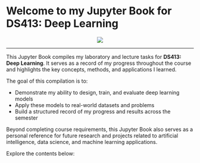 # Welcome to my Jupyter Book for DS413: Deep Learning

<p align="center">
  <img src="https://capsule-render.vercel.app/api?type=soft&height=150&color=C39AE6&text=Visaviern%20Mosqueda&fontAlign=50&fontAlignY=50&fontColor=F9F8F6&fontSize=50"/>
</p>

---

This Jupyter Book compiles my laboratory and lecture tasks for **DS413: Deep Learning**.
It serves as a record of my progress throughout the course and highlights the key concepts, methods, and applications I learned.

The goal of this compilation is to:
- Demonstrate my ability to design, train, and evaluate deep learning models
- Apply these models to real-world datasets and problems
- Build a structured record of my progress and results across the semester

Beyond completing course requirements, this Jupyter Book also serves as a personal reference for future research and projects related to artificial intelligence, data science, and machine learning applications.

Explore the contents below:

```{tableofcontents}
```
